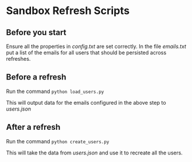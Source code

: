 # Sandbox Refresh Scripts

## Before you start

Ensure all the properties in *config.txt* are set correctly.
In the file *emails.txt* put a list of the emails for all users that should be persisted across refreshes.

## Before a refresh

Run the command `python load_users.py`

This will output data for the emails configured in the above step to *users.json*

## After a refresh

Run the command `python create_users.py`

This will take the data from *users.json* and use it to recreate all the users.
